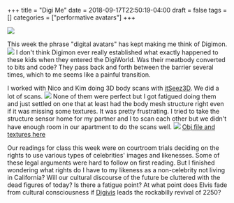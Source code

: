 +++
title = "Digi Me"
date = 2018-09-17T22:50:19-04:00
draft = false
tags = []
categories = ["performative avatars"]
+++

![](/images/model_texture.jpg)

This week the phrase "digital avatars" has kept making me think of Digimon.
![](https://media.comicbook.com/2018/04/digimon-1104754-1280x0.jpeg)
I don't think Digimon ever really established what exactly happened to these kids when they entered the DigiWorld. Was their meatbody converted to bits and code? They pass back and forth between the barrier several times, which to me seems like a painful transition.

I worked with Nico and Kim doing 3D body scans with [itSeez3D](https://itseez3d.com/). We did a lot of scans.
![](/images/MeScanned.jpg)
None of them were perfect but I got fatigued doing them and just settled on one that at least had the body mesh structure right even if it was missing some textures. It was pretty frustrating. I tried to take the structure sensor home for my partner and I to scan each other but we didn't have enough room in our apartment to do the scans well.
![](/images/model_preview.png)
[Obj file and textures here](https://www.dropbox.com/sh/buo5g6pdhakqk3f/AAA-xs-hdqn9bLkDs2EC8kj5a?dl=0)


Our readings for class this week were on courtroom trials deciding on the rights to use various types of celebrities' images and likenesses. Some of these legal arguments were hard to follow on first reading. But I finished wondering what rights do I have to my likeness as a non-celebrity not living in California?
Will our cultural discourse of the future be cluttered with the dead figures of today? Is there a fatigue point? At what point does Elvis fade from cultural consciousness if [Digivis](https://vignette.wikia.nocookie.net/digimon/images/5/51/MetalEtemon_t.gif/revision/latest?cb=20180107055842) leads the rockabilly revival of 2250?
